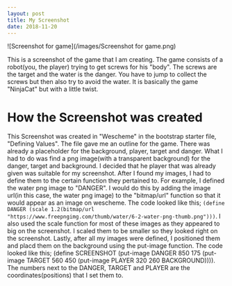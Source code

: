 ```yaml
---
layout: post
title: My Screenshot
date: 2018-11-20
---
```


![Screenshot for game](/images/Screenshot for game.png)

This is a screenshot of the game that I am creating. The game consists of a robot(you, the player) trying to get screws for his "body". The screws are the target and the water is the danger. You have to jump to collect the screws but then also try to avoid the water. It is basically the game "NinjaCat" but with a little twist.

# How the Screenshot was created

This Screenshot was created in "Wescheme" in the bootstrap starter file, "Defining Values". The file gave me an outline for the game. There was already a placeholder for the background, player, target and danger. What I had to do was find a png image(with a transparent background) for the danger, target and background. I decided that he player that was already given was suitable for my screenshot. After I found my images, I had to define them to the certain function they pertained to. For example, I defined the water png image to "DANGER". I would do this by adding the image url(in this case, the water png image) to the "bitmap/url" function so that it would appear as an image on wescheme. The code looked like this; ```(define DANGER (scale 1.2(bitmap/url "https://www.freepngimg.com/thumb/water/6-2-water-png-thumb.png")))```. I also used the scale function for most of these images as they appeared to big on the screenshot. I scaled them to be smaller so they looked right on the screenshot. Lastly, after all my images were defined, I positioned them and placd them on the background using the put-image function. The code looked like this; (define SCREENSHOT (put-image DANGER 850 175 (put-image TARGET 560 450 (put-image PLAYER 320 260 BACKGROUND)))). The numbers next to the DANGER, TARGET and PLAYER are the coordinates(positions) that I set them to.



      
      
